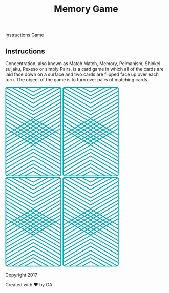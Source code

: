<!DOCTYPE html>
<html>
<head>
	<title>Memory Card Game</title>
	<link href="https://fonts.googleapis.com/css?family=Droid+Serif|Raleway:400,500,600,700" rel="stylesheet">
	<link href="css/style.css" rel="stylesheet" type="text/css">
</head>
<body>
	<header>
	<h1>Memory Game</h1>
	</header>
	<nav>
	<a href="#">Instructions</a>
	<a href="#">Game</a>
	</nav>
	<main>
	<h2>Instructions</h2>
	<p>Concentration, also known as Match Match, Memory, Pelmanism, Shinkei-suijaku, Pexeso or simply Pairs, is a card game in which all of the cards are laid face down on a surface and two cards are flipped face up over each turn. The object of the game is to turn over pairs of matching cards.</p>
	<div>
	<img src="images/back.png" alt="Queen of Diamonds">
	<img src="images/back.png" alt="Queen of Hearts">
	<img src="images/back.png" alt="King of Diamonds">
	<img src="images/back.png" alt="King of Hearts">
	</div>
	</main>
	<footer class="clearfix">
		<p class="copyright">Copyright 2017</p>
		<p class="message">Created with &hearts; by <span class="name">GA</span></p>
	</footer>
<script src="js/main.js"></script>
</body>
</html>
